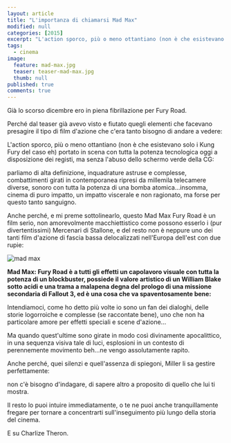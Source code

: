 ```yaml
---
layout: article
title: "L'importanza di chiamarsi Mad Max"
modified: null
categories: [2015]
excerpt: "L'action sporco, più o meno ottantiano (non è che esistevano solo i Kung Fury del caso eh) portato in scena con tutta la potenza tecnologica oggi a disposizione dei registi... "
tags:
  - cinema
image: 
  feature: mad-max.jpg
  teaser: teaser-mad-max.jpg
  thumb: null
published: true
comments: true
---
```


Già lo scorso dicembre ero in piena fibrillazione per Fury Road.

Perché dal teaser già avevo visto e fiutato quegli elementi che facevano presagire il tipo di film d'azione che c'era tanto bisogno di andare a vedere:

L'action sporco, più o meno ottantiano (non è che esistevano solo i Kung Fury del caso eh) portato in scena con tutta la potenza tecnologica oggi a disposizione dei registi, ma senza l'abuso dello schermo verde della CG:

parliamo di alta definizione, inquadrature astruse e complesse, combattimenti girati in contemporanea ripresi da millemila telecamere diverse, sonoro con tutta la potenza di una bomba atomica...insomma, cinema di puro impatto, un impatto viscerale e non ragionato, ma forse per questo tanto sanguigno.

Anche perché, e mi preme sottolinearlo, questo Mad Max Fury Road è un film serio, non amorevolmente macchiettistico come possono esserlo i (pur divertentissimi) Mercenari di Stallone, e del resto non è neppure uno dei tanti film d'azione di fascia bassa delocalizzati nell'Europa dell'est con due rupie:

<img src ="https://4.bp.blogspot.com/-EW3b-6_n5TI/VXvn-xjQz7I/AAAAAAAAMJI/9tzIKZSARqM/s1600/Mad-Max4.jpg" alt="mad max"> 

**Mad Max: Fury Road è a tutti gli effetti un capolavoro visuale con tutta la potenza di un blockbuster, possiede il valore artistico di un William Blake sotto acidi e una trama a malapena degna del prologo di una missione secondaria di Fallout 3, ed è una cosa che va spaventosamente bene:**

Intendiamoci, come ho detto più volte io sono un fan dei dialoghi, delle storie logorroiche e complesse (se raccontate bene), uno che non ha particolare amore per effetti speciali e scene d'azione...

Ma quando quest'ultime sono girate in modo così divinamente apocalittico, in una sequenza visiva tale di luci, esplosioni in un contesto di perennemente movimento beh...ne vengo assolutamente rapito.

Anche perché, quei silenzi e quell'assenza di spiegoni, Miller li sa gestire perfettamente:

non c'è bisogno d'indagare, di sapere altro a proposito di quello che lui ti mostra.

Il resto lo puoi intuire immediatamente, o te ne puoi anche tranquillamente fregare per tornare a concentrarti sull'inseguimento più lungo della storia del cinema.

E su Charlize Theron.